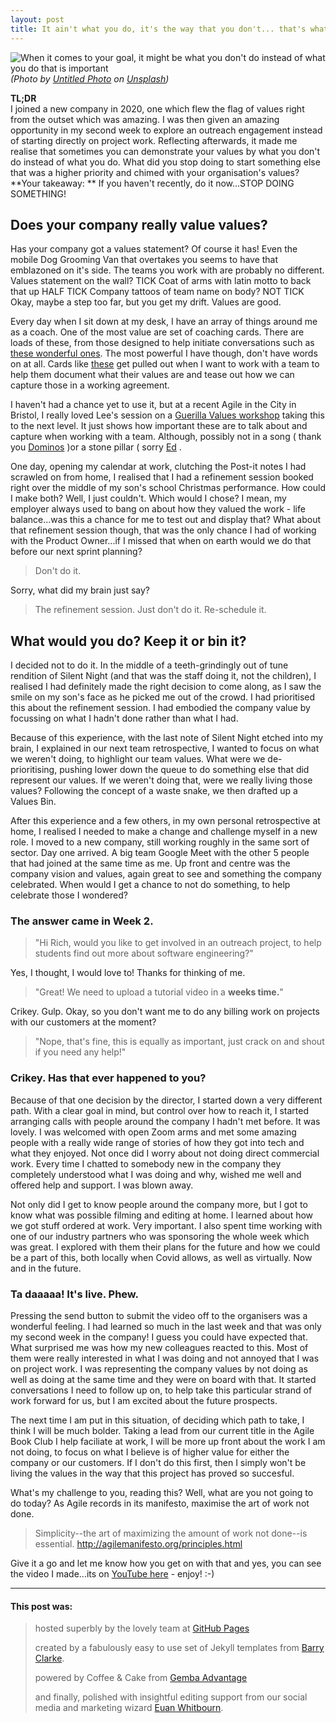 ```yaml
---
layout: post  
title: It ain't what you do, it's the way that you don't... that's what values are!  
---  
```


 

![When it comes to your goal, it might be what you don't do instead of what you do that is important](https://richardfreeman.me.uk/images/not-what-you-do-what-you-dont.png)  
 *(Photo by [Untitled Photo](https://unsplash.com/@untitledphoto?utm_source=unsplash&utm_medium=referral&utm_content=creditCopyText) on [Unsplash](https://unsplash.com/s/photos/stop-sign?utm_source=unsplash&utm_medium=referral&utm_content=creditCopyText))*  
  

**TL;DR**  
I joined a new company in 2020, one which flew the flag of values right from the outset which was amazing. I was then given an amazing opportunity in my second week to explore an outreach engagement instead of starting directly on project work. Reflecting afterwards, it made me realise that sometimes you can demonstrate your values by what you don't do instead of what you do. What did you stop doing to start something else that was a higher priority and chimed with your organisation's values?  **Your takeaway: ** If you haven't recently, do it now...STOP DOING SOMETHING!  
  

## Does your company really value values?  

Has your company got a values statement? Of course it has! Even the mobile Dog Grooming Van that overtakes you seems to have that emblazoned on it's side. The teams you work with are probably no different. Values statement on the wall? TICK Coat of arms with latin motto to back that up HALF TICK Company tattoos of team name on body? NOT TICK Okay, maybe a step too far, but you get my drift. Values are good.   
  
Every day when I sit down at my desk, I have an array of things around me as a coach. One of the most value are set of coaching cards. There are loads of these, from those designed to help initiate conversations such as [these wonderful ones](https://www.crisp.se/bocker-och-produkter/jimmy-cards, "Jimmy Cards are good for coaching teams and individuals. Get some now!"). The most powerful I have though, don't have words on at all. Cards like [these](https://www.innerspiration.co.uk/cards, "Some great picture cards designed by my friend Kathryn") get pulled out when I want to work with a team to help them document what their values are and tease out how we can capture those in a working agreement.  
  
I haven't had a chance yet to use it, but at a recent Agile in the City in Bristol, I really loved Lee's session on a [Guerilla Values workshop](https://agileinthecity.net/2018/bristol/sessions/index.php?session=4, "Find out more about Lee's great workshop here") taking this to the next level. It just shows how important these are to talk about and capture when working with a team. Although, possibly not in a song ( thank you [Dominos](https://www.youtube.com/watch?v=IuFsi1JYvRc, "Yep, Dominos actually have a song") )or a stone pillar ( sorry [Ed](https://www.theguardian.com/news/2015/dec/22/the-ed-stone-ed-milibands-monumental-folly-labour-election-limestone, "Where did that Labour stone pillar go?") .  
  
One day, opening my calendar at work, clutching the Post-it notes I had scrawled on from home, I realised that I had a refinement session booked right over the middle of my son's school Christmas performance. How could I make both? Well, I just couldn't. Which would I chose? I mean, my employer always used to bang on about how they valued the work - life balance...was this a chance for me to test out and display that? What about that refinement session though, that was the only chance I had of working with the Product Owner...if I missed that when on earth would we do that before our next sprint planning?  
  
> Don't do it.  
  
Sorry, what did my brain just say?  
  
> The refinement session. Just don't do it. Re-schedule it.  

## What would you do? Keep it or bin it?  
  
I decided not to do it. In the middle of a teeth-grindingly out of tune rendition of Silent Night (and that was the staff doing it, not the children), I realised I had definitely made the right decision to come along, as I saw the smile on my son's face as he picked me out of the crowd. I had prioritised this about the refinement session. I had embodied the company value by focussing on what I hadn't done rather than what I had.   
  
Because of this experience, with the last note of Silent Night etched into my brain, I explained in our next team retrospective, I wanted to focus on what we weren't doing, to highlight our team values. What were we de-prioritising, pushing lower down the queue to do something else that did represent our values. If we weren't doing that, were we really living those values? Following the concept of a waste snake, we then drafted up a Values Bin.   
  
After this experience and a few others, in my own personal retrospective at home, I realised I needed to make a change and challenge myself in a new role. I moved to a new company, still working roughly in the same sort of sector. Day one arrived. A big team Google Meet with the other 5 people that had joined at the same time as me. Up front and centre was the company vision and values, again great to see and something the company celebrated. When would I get a chance to not do something, to help celebrate those I wondered?  
  
### The answer came in Week 2.   
  
> "Hi Rich, would you like to get involved in an outreach project, to help students find out more about software engineering?"  
  
Yes, I thought, I would love to! Thanks for thinking of me.  

> "Great! We need to upload a tutorial video in a **weeks time.**"  

Crikey. Gulp. Okay, so you don't want me to do any billing work on projects with our customers at the moment?  
 
> "Nope, that's fine, this is equally as important, just crack on and shout if you need any help!"  

### Crikey. Has that ever happened to you?  

Because of that one decision by the director, I started down a very different path. With a clear goal in mind, but control over how to reach it, I started arranging calls with people around the company I hadn't met before. It was lovely. I was welcomed with open Zoom arms and met some amazing people with a really wide range of stories of how they got into tech and what they enjoyed. Not once did I worry about not doing direct commercial work. Every time I chatted to somebody new in the company they completely understood what I was doing and why, wished me well and offered help and support. I was blown away.  

Not only did I get to know people around the company more, but I got to know what was possible filming and editing at home. I learned about how we got stuff ordered at work. Very important. I also spent time working with one of our industry partners who was sponsoring the whole week which was great. I explored with them their plans for the future and how we could be a part of this, both locally when Covid allows, as well as virtually. Now and in the future.  

### Ta daaaaa! It's live. Phew.   

Pressing the send button to submit the video off to the organisers was a wonderful feeling. I had learned so much in the last week and that was only my second week in the company! I guess you could have expected that. What surprised me was how my new colleagues reacted to this. Most of them were really interested in what I was doing and not annoyed that I was on project work. I was representing the company values by not doing as well as doing at the same time and they were on board with that. It started conversations I need to follow up on, to help take this particular strand of work forward for us, but I am excited about the future prospects.  

The next time I am put in this situation, of deciding which path to take, I think I will be much bolder. Taking a lead from our current title in the Agile Book Club I help faciliate at work, I will be more up front about the work I am not doing, to focus on what I believe is of higher value for either the company or our customers. If I don't do this first, then I simply won't be living the values in the way that this project has proved so succesful.  
  
What's my challenge to you, reading this? Well, what are you not going to do today? As Agile records in its manifesto, maximise the art of work not done.  

> Simplicity--the art of maximizing the amount  of work not done--is  
> essential. http://agilemanifesto.org/principles.html  
  
Give it a go and let me know how you get on with that and yes, you can see the video I made...its on [YouTube here](https://www.youtube.com/watch?v=DQA5SNjPVOc, "Watch how you can use Google AI and their vision kit to help you travel the world") - enjoy! :-)  
  
***

#### This post was:
> 
> hosted superbly by the lovely team at [GitHub Pages](https://pages.github.com/)
> 
> created by a fabulously easy to use set of Jekyll templates from [Barry Clarke](https://www.jekyllnow.com/ "Check out the live demo of the Jekyll now theme from Barry here with examples of text to use").
> 
> powered by Coffee & Cake from [Gemba Advantage](https://www.gembaadvantage.com "the lovely people who bravely employ me as an Agile Coach working with Public Sector customers across the UK") 
> 
> and finally, polished with insightful editing support from our social media and marketing wizard [Euan Whitbourn](https://www.linkedin.com/in/euan-whitbourn-117332170/ "our amazing social media and marketing whizz kid").
<!--stackedit_data:
eyJoaXN0b3J5IjpbMTEwMjYzNjE2OCw0NDM1MDI1MTNdfQ==
-->
